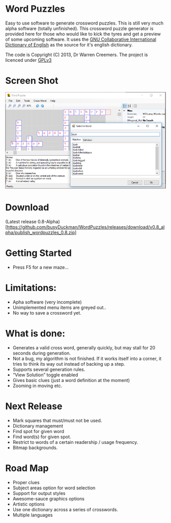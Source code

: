 # Word Puzzles
Easy to use software to generate crossword puzzles.
This is still very much alpha software (totally unfinished).  This crossword puzzle generator is provided here for those who would like to kick the tyres and get a preview of some upcoming software.
It uses the [GNU Collaborative International Dictionary of English](http://gcide.gnu.org.ua/) as the source for it's english dictionary.

The code is Copyright (C) 2013, Dr Warren Creemers.
The project is licenced under [GPLv3](http://www.gnu.org/licenses/gpl-3.0.html)

# Screen Shot
![Screen Shot](Screenshots/wordselect.png?raw=true "Screen Shot")

# Download

  (Latest release 0.8-Alpha)[https://github.com/busyDuckman/WordPuzzles/releases/download/v0.8_alpha/publish_wordpuzzles_0.8.zip]

# Getting Started
  - Press F5 for a new maze...

# Limitations:
  - Apha software (very incomplete)
  - Unimplemented menu items are greyed out..
  - No way to save a crossword yet.

# What is done:
  - Generates a valid cross word, generally quickly, but may stall for 20 seconds during generation.
  - Not a bug, my algorithm is not finished. If it works itself into a corner, it tries to think its way out instead of backing up a step.
  - Supports several generation rules.
  - “View Solution” toggle enabled
  - Gives basic clues (just a word definition at the moment)
  - Zooming in moving etc.

# Next Release
  - Mark squares that must/must not be used.
  - Dictionary management
  - Find spot for given word
  - Find word(s) for given spot.
  - Restrict to words of a certain readership / usage frequency.
  - Bitmap backgrounds.

# Road Map
  - Proper clues
  - Subject areas option for word selection
  - Support for output styles
  - Awesome-sauce graphics options
  - Artistic options
  - Use one dictionary across a series of crosswords.
  - Multiple languages


 